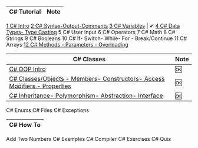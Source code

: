 

 
| C# Tutorial | Note
| -- | --
[1 C# Intro](./cs-w3-01-intro.md)
[2 C# Syntax-Output-Comments](./cs-w3-02-syntax.md)
[3 C# Variables](./cs-w3-03-variables.md) | ✔ 
[4 C# Data Types- Type Casting](./cs-w3-04-dataTypes.md)
5 C# User Input
6 C# Operators
7 C# Math
8 C# Strings
9 C# Booleans
10 C# If- Switch- While- For - Break/Continue
11 C# Arrays
[12 C# Methods - Parameters - Overloading](./cs-w3-12-methods.md)


| C# Classes | Note
| -- | -- 
[C# OOP Intro](./cs-w3-01-intro.md) | 🆗
[C# Classes/Objects - Members- Constructors- Access Modifiers - Properties](./cs-w3-oop-02-class.md) | 🆗
[C# Inheritance- Polymorphism- Abstraction- Interface](./cs-w3-oop-03-inheritance.md) | 🆗
C# Enums
C# Files
C# Exceptions

| C# How To
| --
Add Two Numbers
C# Examples
C# Compiler
C# Exercises
C# Quiz


